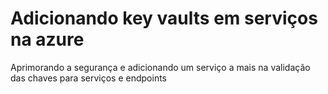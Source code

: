 # Adicionando key vaults em serviços na azure

Aprimorando a segurança e adicionando um serviço a mais na validação das chaves para serviços e endpoints
